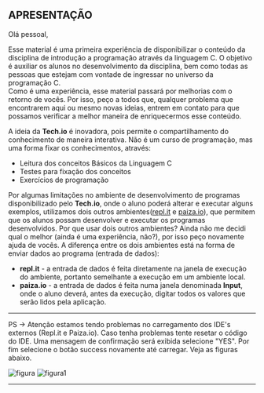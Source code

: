 APRESENTAÇÃO
----

Olá pessoal,

Esse material é uma primeira experiência de disponibilizar o conteúdo da disciplina de introdução a programação através da linguagem C.  O objetivo é auxiliar os alunos no desenvolvimento da disciplina, bem como todas as pessoas que estejam com vontade de ingressar no universo da programação C.   
Como é uma experiência, esse material passará por melhorias com o retorno de vocês. Por isso, peço a todos que, qualquer problema que encontrarem aqui ou mesmo novas ideias, entrem em contato para que possamos verificar a melhor maneira de enriquecermos esse conteúdo.

A ideia da <b>Tech.io</b> é inovadora, pois permite o compartilhamento do conhecimento de maneira interativa. Não é um curso de programação, mas uma forma fixar os conhecimentos, através:
+ Leitura dos conceitos Básicos da Linguagem C
+ Testes para fixação dos conceitos
+ Exercícios de programação

Por algumas limitações no ambiente de desenvolvimento de programas disponibilizado pelo <b>Tech.io</b>, onde o aluno poderá alterar e executar alguns exemplos, utilizamos dois outros ambientes([repl.it](https://repl.it/ "repl.it")  e [paiza.io](https://paiza.io/en/ "paiza.io")), que permitem que os alunos possam desenvolver e executar os programas desenvolvidos.
Por que usar dois outros ambientes? Ainda não me decidi qual o melhor (ainda é uma experiência, não?), por isso peço novamente ajuda de vocês. 
A diferença entre os dois ambientes está na forma de enviar dados ao programa (entrada de dados): 
+ <b>repl.it</b> - a entrada de dados é feita diretamente na janela de execução do ambiente, portanto semelhante a execução em um ambiente local.
+ <b>paiza.io</b> - a entrada de dados é feita numa janela denominada <b>Input</b>, onde o aluno deverá, antes da execução, digitar todos os valores que serão lidos pela aplicação.

---
<p>PS -> Atenção estamos tendo problemas no carregamento dos IDE's externos (Repl.it e Paiza.io). Caso tenha problemas tente resetar o código do IDE. Uma mensagem de confirmação será exibida selecione "YES". Por fim selecione o botão success novamente até carregar. Veja as figuras abaixo.</p>


![figura](/markdowns/ide.png)      ![figura1](/markdowns/confirma.png)

---

